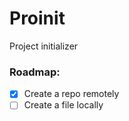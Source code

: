 # Proinit
Project initializer

### Roadmap:

- [X] Create a repo remotely
- [ ] Create a file locally

